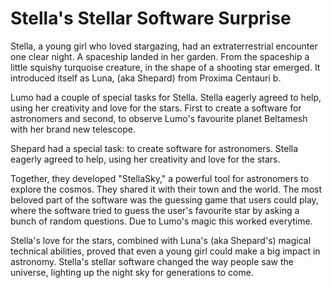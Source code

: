 # Stella's Stellar Software Surprise

Stella, a young girl who loved stargazing, had an extraterrestrial encounter one clear 
night. A spaceship landed in her garden. From the spaceship a little squishy turquoise creature, in the 
shape of a shooting star emerged. 
It introduced itself as Luna, (aka Shepard) from Proxima Centauri b.

Lumo had a couple of special tasks for Stella. Stella eagerly agreed to help, 
using her creativity and love for the stars. First to create a software 
for astronomers and second, to observe Lumo's favourite planet Beltamesh 
with her brand new telescope.

Shepard had a special task: to create software for astronomers. Stella eagerly 
agreed to help, using her creativity and love for the stars.

Together, they developed "StellaSky," a powerful tool for astronomers to explore
the cosmos. They shared it with their town and the world. The most beloved part of 
the software was the guessing game that users could play, where the software tried to 
guess the user's favourite star by asking a bunch of random questions. Due to Lumo's 
magic this worked everytime.

Stella's love for the stars, combined with Luna's (aka Shepard's) magical technical abilities, proved that even a 
young girl could make a big impact in astronomy. Stella's stellar software 
changed the way people saw the universe, lighting up the night sky for 
generations to come.

